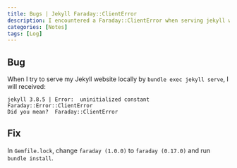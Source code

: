 ```yaml
---
title: Bugs | Jekyll Faraday::ClientError
description: I encountered a Faraday::ClientError when serving jekyll website locally.
categories: [Notes] 
tags: [Log]
---
```


## Bug

When I try to serve my Jekyll website locally by `bundle exec jekyll serve`, I will received:

```console
jekyll 3.8.5 | Error:  uninitialized constant Faraday::Error::ClientError
Did you mean?  Faraday::ClientError
```

## Fix

In `Gemfile.lock`, change `faraday (1.0.0)` to `faraday (0.17.0)` and run `bundle install`.
